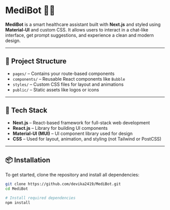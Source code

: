 # MediBot 🤖💊

**MediBot** is a smart healthcare assistant built with **Next.js** and styled using **Material-UI** and custom CSS. It allows users to interact in a chat-like interface, get prompt suggestions, and experience a clean and modern design.

---

## 📂 Project Structure

- `pages/` – Contains your route-based components 
- `components/` – Reusable React components like `Bubble`
- `styles/` – Custom CSS files for layout and animations
- `public/` – Static assets like logos or icons

---

## 🚀 Tech Stack

- **Next.js** – React-based framework for full-stack web development
- **React.js** – Library for building UI components
- **Material-UI (MUI)** – UI component library used for design
- **CSS** – Used for layout, animation, and styling (not Tailwind or PostCSS)

---

## 📦 Installation

To get started, clone the repository and install all dependencies:

```bash
git clone https://github.com/devika2419/MediBot.git
cd MediBot

# Install required dependencies
npm install
